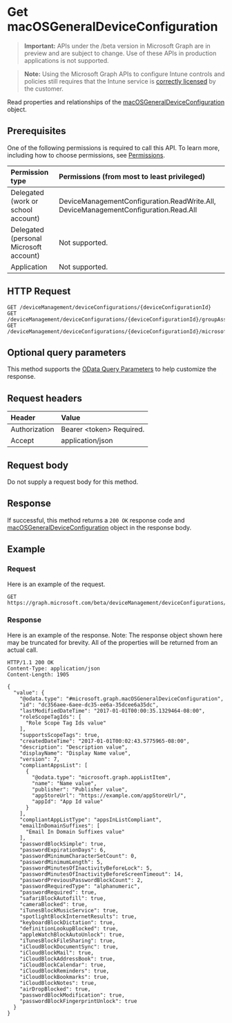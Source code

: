 ﻿# Get macOSGeneralDeviceConfiguration

> **Important:** APIs under the /beta version in Microsoft Graph are in preview and are subject to change. Use of these APIs in production applications is not supported.

> **Note:** Using the Microsoft Graph APIs to configure Intune controls and policies still requires that the Intune service is [correctly licensed](https://go.microsoft.com/fwlink/?linkid=839381) by the customer.

Read properties and relationships of the [macOSGeneralDeviceConfiguration](../resources/intune_deviceconfig_macosgeneraldeviceconfiguration.md) object.
## Prerequisites
One of the following permissions is required to call this API. To learn more, including how to choose permissions, see [Permissions](../../../concepts/permissions_reference.md).

|Permission type|Permissions (from most to least privileged)|
|:---|:---|
|Delegated (work or school account)|DeviceManagementConfiguration.ReadWrite.All, DeviceManagementConfiguration.Read.All|
|Delegated (personal Microsoft account)|Not supported.|
|Application|Not supported.|

## HTTP Request
<!-- {
  "blockType": "ignored"
}
-->
``` http
GET /deviceManagement/deviceConfigurations/{deviceConfigurationId}
GET /deviceManagement/deviceConfigurations/{deviceConfigurationId}/groupAssignments/{deviceConfigurationGroupAssignmentId}/deviceConfiguration
GET /deviceManagement/deviceConfigurations/{deviceConfigurationId}/microsoft.graph.windowsDomainJoinConfiguration/networkAccessConfigurations/{deviceConfigurationId}
```

## Optional query parameters
This method supports the [OData Query Parameters](https://developer.microsoft.com/en-us/graph/docs/overview/query_parameters) to help customize the response.
## Request headers
|Header|Value|
|:---|:---|
|Authorization|Bearer &lt;token&gt; Required.|
|Accept|application/json|

## Request body
Do not supply a request body for this method.

## Response
If successful, this method returns a `200 OK` response code and [macOSGeneralDeviceConfiguration](../resources/intune_deviceconfig_macosgeneraldeviceconfiguration.md) object in the response body.

## Example
### Request
Here is an example of the request.
``` http
GET https://graph.microsoft.com/beta/deviceManagement/deviceConfigurations/{deviceConfigurationId}
```

### Response
Here is an example of the response. Note: The response object shown here may be truncated for brevity. All of the properties will be returned from an actual call.
``` http
HTTP/1.1 200 OK
Content-Type: application/json
Content-Length: 1905

{
  "value": {
    "@odata.type": "#microsoft.graph.macOSGeneralDeviceConfiguration",
    "id": "dc356aee-6aee-dc35-ee6a-35dcee6a35dc",
    "lastModifiedDateTime": "2017-01-01T00:00:35.1329464-08:00",
    "roleScopeTagIds": [
      "Role Scope Tag Ids value"
    ],
    "supportsScopeTags": true,
    "createdDateTime": "2017-01-01T00:02:43.5775965-08:00",
    "description": "Description value",
    "displayName": "Display Name value",
    "version": 7,
    "compliantAppsList": [
      {
        "@odata.type": "microsoft.graph.appListItem",
        "name": "Name value",
        "publisher": "Publisher value",
        "appStoreUrl": "https://example.com/appStoreUrl/",
        "appId": "App Id value"
      }
    ],
    "compliantAppListType": "appsInListCompliant",
    "emailInDomainSuffixes": [
      "Email In Domain Suffixes value"
    ],
    "passwordBlockSimple": true,
    "passwordExpirationDays": 6,
    "passwordMinimumCharacterSetCount": 0,
    "passwordMinimumLength": 5,
    "passwordMinutesOfInactivityBeforeLock": 5,
    "passwordMinutesOfInactivityBeforeScreenTimeout": 14,
    "passwordPreviousPasswordBlockCount": 2,
    "passwordRequiredType": "alphanumeric",
    "passwordRequired": true,
    "safariBlockAutofill": true,
    "cameraBlocked": true,
    "iTunesBlockMusicService": true,
    "spotlightBlockInternetResults": true,
    "keyboardBlockDictation": true,
    "definitionLookupBlocked": true,
    "appleWatchBlockAutoUnlock": true,
    "iTunesBlockFileSharing": true,
    "iCloudBlockDocumentSync": true,
    "iCloudBlockMail": true,
    "iCloudBlockAddressBook": true,
    "iCloudBlockCalendar": true,
    "iCloudBlockReminders": true,
    "iCloudBlockBookmarks": true,
    "iCloudBlockNotes": true,
    "airDropBlocked": true,
    "passwordBlockModification": true,
    "passwordBlockFingerprintUnlock": true
  }
}
```





